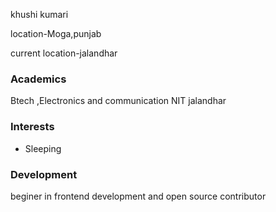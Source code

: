 khushi kumari

location-Moga,punjab

current location-jalandhar

### Academics

Btech ,Electronics and communication
NIT jalandhar

### Interests

- Sleeping

### Development
beginer in frontend development and open source contributor
